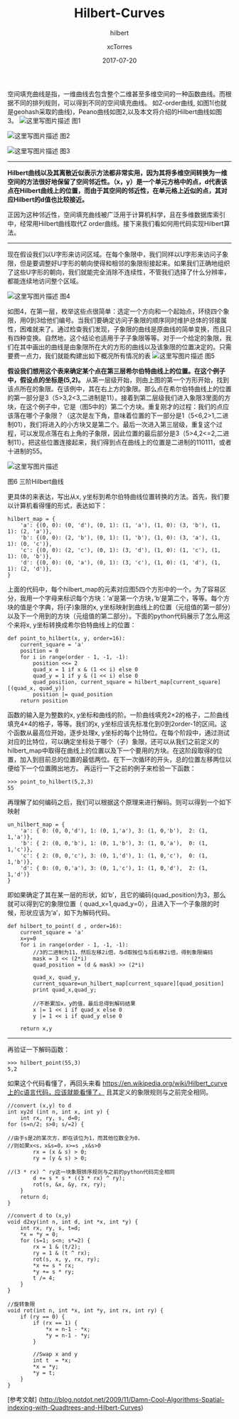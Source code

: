 ﻿---
layout:		post
title:      "Hilbert-Curves"
subtitle:   "hilbert"
date:       2017-07-20
author:     "xcTorres"
header-img: "img/post-bg-unix-linux.jpg"
tags:
	- GIS
---


空间填充曲线是指，一维曲线去包含整个二维甚至多维空间的一种函数曲线。而根据不同的排列规则，可以得到不同的空间填充曲线。
如Z-order曲线, 如图1(也就是geohash采取的曲线)，Peano曲线如图2,以及本文将介绍的Hilbert曲线如图3。
![这里写图片描述](http://static.notdot.net/uploads/geohash-order.png)
图1


![这里写图片描述](http://img.blog.csdn.net/20170705202109106?watermark/2/text/aHR0cDovL2Jsb2cuY3Nkbi5uZXQvdTAxMDc5MzIzNg==/font/5a6L5L2T/fontsize/400/fill/I0JBQkFCMA==/dissolve/70/gravity/SouthEast)
图2

![这里写图片描述](http://static.notdot.net/uploads/hilbert-order.png)
图3


----------
**Hilbert曲线以及其离散近似表示方法都非常实用，因为其将多维空间转换为一维空间的方法很好地保留了空间邻近性。（x，y）是一个单元方格中的点，d代表该点在Hilbert曲线上的位置，而由于其空间的邻近性，在单元格上近似的点，其对应Hilbert的d值也比较接近。**

正因为这种邻近性，空间填充曲线被广泛用于计算机科学，且在多维数据库索引中，经常用Hilbert曲线取代Z order曲线。接下来我们看如何用代码实现Hilbert算法。

----------

现在假设我们以U字形来访问区域。在每个象限中，我们同样以U字形来访问子象限，但是要调整好U字形的朝向使得和相邻的象限衔接起来。如果我们正确地组织了这些U字形的朝向，我们就能完全消除不连续性，不管我们选择了什么分辨率，都能连续地访问整个区域。


![这里写图片描述](http://static.notdot.net/uploads/hilbert-numbering.png)
图4

如图4，在第一层，枚举这些点很简单：选定一个方向和一个起始点，环绕四个象限，用0到3给他们编号。当我们要确定访问子象限的顺序同时维护总体的邻接属性，困难就来了。通过检查我们发现，子象限的曲线是原曲线的简单变换，而且只有四种变换。自然地，这个结论也适用于子子象限等等。对于一个给定的象限，我们在其中画出的曲线是由象限所在大的方形的曲线以及该象限的位置决定的。只需要费一点力，我们就能构建出如下概况所有情况的表
![这里写图片描述](http://static.notdot.net/uploads/hilbert-table.png)
图5

**假设我们想用这个表来确定某个点在第三层希尔伯特曲线上的位置。在这个例子中，假设点的坐标是(5,2)。** 从第一层级开始，则由上图的第一个方形开始，找到该点所在的象限。在该例中，其在右上方的象限。那么点在希尔伯特曲线上的位置的第一部分是3（5>3,2<3,二进制是11）。接着到第二层级我们进入象限3里面的方块，在这个例子中，它是（图5中的）第二个方块。重复刚才的过程：我们的点应该落在哪个子象限？（这次是左下角，意味着位置的下一部分是1（5<6,2>1,二进制01），我们将进入的小方块又是第二个。最后一次进入第三层级，重复这个过程，可以发现点落在右上角的子象限，因此位置的最后部分是3（5>4,2<=2,二进制11）。把这些位置连接起来，我们得到点在曲线上的位置是二进制的110111，或者十进制的55。

![这里写图片描述](http://img.blog.csdn.net/20170705202949042?watermark/2/text/aHR0cDovL2Jsb2cuY3Nkbi5uZXQvdTAxMDc5MzIzNg==/font/5a6L5L2T/fontsize/400/fill/I0JBQkFCMA==/dissolve/70/gravity/SouthEast)


图6 三阶Hilbert曲线

   更具体的来表达，写出从x, y坐标到希尔伯特曲线位置转换的方法。首先，我们要以计算机看得懂的形式，表达如下：
   

```
hilbert_map = {
    'a': {(0, 0): (0, 'd'), (0, 1): (1, 'a'), (1, 0): (3, 'b'), (1, 1): (2, 'a')},
    'b': {(0, 0): (2, 'b'), (0, 1): (1, 'b'), (1, 0): (3, 'a'), (1, 1): (0, 'c')},
    'c': {(0, 0): (2, 'c'), (0, 1): (3, 'd'), (1, 0): (1, 'c'), (1, 1): (0, 'b')},
    'd': {(0, 0): (0, 'a'), (0, 1): (3, 'c'), (1, 0): (1, 'd'), (1, 1): (2, 'd')},
}
```
上面的代码中，每个hilbert_map的元素对应图5四个方形中的一个。为了容易区分，我用一个字母来标识每个方块：’a’是第一个方块，’b’是第二个，等等。每个方块的值是个字典，将(子)象限的x, y坐标映射到曲线上的位置（元组值的第一部分）以及下一个用到的方块（元组值的第二部分）。下面的python代码展示了怎么用这个来将x, y坐标转换成希尔伯特曲线上的位置：

```
def point_to_hilbert(x, y, order=16):
    current_square = 'a'
    position = 0
    for i in range(order - 1, -1, -1):
        position <<= 2
        quad_x = 1 if x & (1 << i) else 0
        quad_y = 1 if y & (1 << i) else 0
        quad_position, current_square = hilbert_map[current_square][(quad_x, quad_y)]
        position |= quad_position
    return position

```
函数的输入是为整数的x, y坐标和曲线的阶。一阶曲线填充2×2的格子，二阶曲线填充4×4的格子，等等。我们的x, y坐标应该先标准化到0到2order-1的区间。这个函数从最高位开始，逐步处理x, y坐标的每个比特位。在每个阶段中，通过测试对应的比特位，可以确定坐标处于哪个（子）象限，还可以从我们之前定义的hilbert_map中取得在曲线上的位置以及下一个要用的方块。在这阶段取得的位置，加入到目前总的位置的最低两位。在下一次循环的开头，总的位置左移两位以便给下一个位置腾出地方。
再运行一下之前的例子来检验一下函数：

```
>>> point_to_hilbert(5,2,3)
55
```
再理解了如何编码之后，我们可以根据这个原理来进行解码。则可以得到一个如下映射

```
un_hilbert_map = {
    'a': { 0: (0, 0,'d'), 1: (0, 1,'a'), 3: (1, 0,'b'),  2: (1, 1,'a')},
    'b': { 2: (0, 0,'b'), 1: (0, 1,'b'), 3: (1, 0,'a'),  0: (1, 1,'c')},
    'c': { 2: (0, 0,'c'), 3: (0, 1,'d'), 1: (1, 0,'c'),  0: (1, 1,'b')},
    'd': { 0: (0, 0,'a'), 3: (0, 1,'c'), 1: (1, 0,'d'),  2: (1, 1,'d')}
}
```
即如果确定了其在某一层的形状，如‘b’，且它的编码(quad_position)为3，那么就可以得到它的象限位置（	quad_x=1,quad_y=0），且进入下一个子象限的时候，形状应该为‘a’，如下为解码代码。
```
def hilbert_to_point( d , order=16):
    current_square = 'a'
    x=y=0
    for i in range(order - 1, -1, -1):
        //3的二进制为11，然后左移2i倍，与d取按位与后右移2i倍，得到象限编码
        mask = 3 << (2*i)
        quad_position = (d & mask) >> (2*i)

        quad_x, quad_y,    
        current_square=un_hilbert_map[current_square][quad_position]
        print quad_x,quad_y;

		//不断累加x，y的值，最后总得到解码结果
        x |= 1 << i if quad_x else 0
        y |= 1 << i if quad_y else 0

    return x,y
```


----------


再验证一下解码函数：
```
>>> hilbert_point(55,3)
5,2
```

如果这个代码看懂了，再回头来看
https://en.wikipedia.org/wiki/Hilbert_curve上的c语言代码，应该就能看懂了，
且其定义的象限规则与之前完全相同。
```
//convert (x,y) to d
int xy2d (int n, int x, int y) {
    int rx, ry, s, d=0;
for (s=n/2; s>0; s/=2) {

//由于s是2的某次方，即在该位为1，而其他位数全为0，
//则如果x<s，x&s=0，x>=s ,x&s>0
        rx = (x & s) > 0;
        ry = (y & s) > 0;
        
//(3 * rx) ^ ry这一块象限排序规则与之前的python代码完全相同
        d += s * s * ((3 * rx) ^ ry);
        rot(s, &x, &y, rx, ry);
    }
    return d;
}

//convert d to (x,y)
void d2xy(int n, int d, int *x, int *y) {
    int rx, ry, s, t=d;
    *x = *y = 0;
    for (s=1; s<n; s*=2) {
        rx = 1 & (t/2);
        ry = 1 & (t ^ rx);
        rot(s, x, y, rx, ry);
        *x += s * rx;
        *y += s * ry;
        t /= 4;
    }
}

//旋转象限
void rot(int n, int *x, int *y, int rx, int ry) {
    if (ry == 0) {
        if (rx == 1) {
            *x = n-1 - *x;
            *y = n-1 - *y;
        }

        //Swap x and y
        int t  = *x;
        *x = *y;
        *y = t;
    }
}

```
 [参考文献]
 (http://blog.notdot.net/2009/11/Damn-Cool-Algorithms-Spatial-indexing-with-Quadtrees-and-Hilbert-Curves)